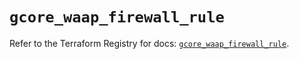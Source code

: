 # `gcore_waap_firewall_rule`

Refer to the Terraform Registry for docs: [`gcore_waap_firewall_rule`](https://registry.terraform.io/providers/g-core/gcore/0.31.1/docs/resources/waap_firewall_rule).
